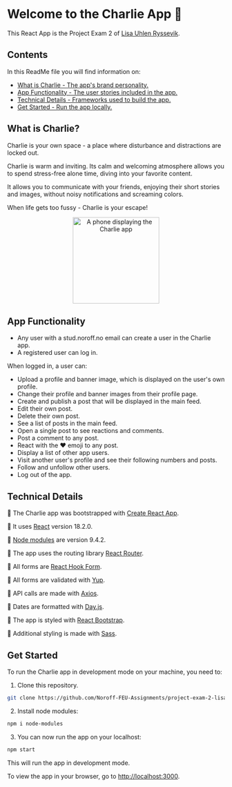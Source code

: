 # Welcome to the Charlie App 👋

This React App is the Project Exam 2 of [Lisa Uhlen Ryssevik](https://www.uhldev.com).

## Contents

In this ReadMe file you will find information on:

-   [What is Charlie - The app's brand personality.](#what-is-charlie)
-   [App Functionality - The user stories included in the app.](#app-functionality)
-   [Technical Details - Frameworks used to build the app.](#technical-details)
-   [Get Started - Run the app locally.](#get-started)

## What is Charlie?

Charlie is your own space - a place where disturbance and distractions are locked out.

Charlie is warm and inviting. Its calm and welcoming atmosphere allows you to spend stress-free alone time, diving into your favorite content.

It allows you to communicate with your friends, enjoying their short stories and images, without noisy notifications and screaming colors.

When life gets too fussy - Charlie is your escape!

<div align="center">
  <img alt="A phone displaying the Charlie app" src="https://res.cloudinary.com/lisaur/image/upload/v1676978252/PE2/Charlie-app.png" width="200px" />
</div>

## App Functionality

-   Any user with a stud.noroff.no email can create a user in the Charlie app.
-   A registered user can log in.

When logged in, a user can:

-   Upload a profile and banner image, which is displayed on the user's own profile.
-   Change their profile and banner images from their profile page.
-   Create and publish a post that will be displayed in the main feed.
-   Edit their own post.
-   Delete their own post.
-   See a list of posts in the main feed.
-   Open a single post to see reactions and comments.
-   Post a comment to any post.
-   React with the ❤️ emoji to any post.
-   Display a list of other app users.
-   Visit another user's profile and see their following numbers and posts.
-   Follow and unfollow other users.
-   Log out of the app.

## Technical Details

🔹 The Charlie app was bootstrapped with [Create React App](https://github.com/facebook/create-react-app).

🔹 It uses [React](https://reactjs.org/) version 18.2.0.

🔹 [Node modules](https://www.npmjs.com/package/node-modules) are version 9.4.2.

🔹 The app uses the routing library [React Router](https://reactrouter.com/en/main).

🔹 All forms are [React Hook Form](https://react-hook-form.com/).

🔹 All forms are validated with [Yup](https://www.npmjs.com/package/yup).

🔹 API calls are made with [Axios](https://axios-http.com/).

🔹 Dates are formatted with [Day.js](https://day.js.org/en/).

🔹 The app is styled with [React Bootstrap](https://react-bootstrap.github.io/).

🔹 Additional styling is made with [Sass](https://sass-lang.com/).

## Get Started

To run the Charlie app in development mode on your machine, you need to:

1. Clone this repository.

```bash
git clone https://github.com/Noroff-FEU-Assignments/project-exam-2-lisauhlen.git
```

2. Install node modules:

```bash
npm i node-modules
```

3. You can now run the app on your localhost:

```bash
npm start
```

This will run the app in development mode.

To view the app in your browser, go to [http://localhost:3000](http://localhost:3000).
